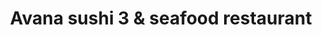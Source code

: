 ---
layout: place
title: Avana sushi 3 & seafood restaurant
permalink: /massachusetts/reading/avana-sushi-3-seafood-restaurant.html
stateAbbr: MA
stateName: Massachusetts
cityName: Reading
seo:
  type: restaurant
  links: https://www.avanasushi3reading.com/
place_id: ChIJBXpbjOcL44kRSET9D7fe_m0
photos:
  - name: >-
      places/ChIJBXpbjOcL44kRSET9D7fe_m0/photos/AeeoHcKNn8iVm9lUovPLoBakzSPV0TUVlLdyveRjfVzQz3Wy3g29Z8uz82rappX9hN5BzYIQhDURnSJyRuTz9Gc92EQmr9zejeuYKHX3zocBugshkE1__EI2ipuN37DYr2-wbfTkyC6U9iSM4F0c1EqRdDX0brg54k0T0AUKmFL_xDxJJjNH8Ipgdp4VmhX_SeDEooPB2yHCSYtqQGPbNRfNpmvbKjeRRwWmM3INmiCHTE5inx8Aj-WEFt9ld7qxZjx8tSCYnNYtA6qGnT_B5SehdVyVihC4bbsK91bmZSksUexC8vB5AHfO97XGcQ3AJLlR11njyqOguc2kiN22HaqQUDcRDCzm8pOjBdtmaf5YjDFVKX_8gzjInFcxwbnPoom-xlex5Qe9BAY9qa86jRvNwPghH0g6HFq1j7ArjpKWyZoCbMmi
    widthPx: 4000
    heightPx: 3000
    authorAttributions:
      - displayName: Vincent Zuo
        uri: https://maps.google.com/maps/contrib/108891967818811688542
        photoUri: >-
          https://lh3.googleusercontent.com/a-/ALV-UjUWVp10RXE9Z6H8JZWXnuHth-jmBajYaScH3MbNe0xXN1zMZsxwmQ=s100-p-k-no-mo
    flagContentUri: >-
      https://www.google.com/local/imagery/report/?cb_client=maps_api_places.places_api&image_key=!1e10!2sCIHM0ogKEICAgIDBqYK9zwE&hl=en-US
    googleMapsUri: >-
      https://www.google.com/maps/place//data=!3m4!1e2!3m2!1sCIHM0ogKEICAgIDBqYK9zwE!2e10!4m2!3m1!1s0x89e30be78c5b7a05:0x6dfedeb70ffd4448
  - name: >-
      places/ChIJBXpbjOcL44kRSET9D7fe_m0/photos/AeeoHcJkSYPD5UY5R79omF3VnPjgFYYApJzqJ4E9joZH8J7Zb8CtKdVdvL1DXpQ3wu9Cmp5YVcfukTA3pank_kwlWc7XSrdVYz_upC2m5suJh-iOsRU9amr0MF4Bl5SImpktcFXh-Z3MC8d_dQBgPryLtyAVbt-UdKp_2jM57bB3p9ePqArksrEISXK9It2ULRRbxry-LFc5uYLWc1IwukH9rcRO9p7mTTbdZDNv0DMouNaUzZBY4qOntVr1CSi_-f-2jv6ZxQ7dzLfdzd8W_TUKL7MCZY38qNifrh5ZTQED0ZSMC7llcyNLqS930_gYpeClhSFekP0wyxvuvdRN2cP3EElNzP5jr5jc4NNgVRbk15qSu1gMUgmA9YFVZSrUL6sZ_e5kKDM-aaD1Wk35X84RPe9fSuJqgpEwnng8eYj1x1e_5w
    widthPx: 1170
    heightPx: 1408
    authorAttributions:
      - displayName: Laine Stockman
        uri: https://maps.google.com/maps/contrib/108245980971765877453
        photoUri: >-
          https://lh3.googleusercontent.com/a-/ALV-UjWuj98Z3p4rJU69KLJ_F6wAKNRA6MV-AApw5FXlRARbDjX2li-f=s100-p-k-no-mo
    flagContentUri: >-
      https://www.google.com/local/imagery/report/?cb_client=maps_api_places.places_api&image_key=!1e10!2sCIHM0ogKEICAgICpkO7pKQ&hl=en-US
    googleMapsUri: >-
      https://www.google.com/maps/place//data=!3m4!1e2!3m2!1sCIHM0ogKEICAgICpkO7pKQ!2e10!4m2!3m1!1s0x89e30be78c5b7a05:0x6dfedeb70ffd4448
address: 589 Main St, Reading, MA 01867, USA
street: 589 Main St
city: Reading
state: MA
zip: '01867'
country: USA
neighborhood: null
latitude: '42.523393'
longitude: '-71.102888'
accessibility_options:
  wheelchairAccessibleParking: true
  wheelchairAccessibleEntrance: true
  wheelchairAccessibleRestroom: true
  wheelchairAccessibleSeating: true
business_status: OPERATIONAL
name: Avana sushi 3 & seafood restaurant
google_maps_links:
  directionsUri: >-
    https://www.google.com/maps/dir//''/data=!4m7!4m6!1m1!4e2!1m2!1m1!1s0x89e30be78c5b7a05:0x6dfedeb70ffd4448!3e0
  placeUri: https://maps.google.com/?cid=7926017272047289416
  writeAReviewUri: >-
    https://www.google.com/maps/place//data=!4m3!3m2!1s0x89e30be78c5b7a05:0x6dfedeb70ffd4448!12e1
  reviewsUri: >-
    https://www.google.com/maps/place//data=!4m4!3m3!1s0x89e30be78c5b7a05:0x6dfedeb70ffd4448!9m1!1b1
  photosUri: >-
    https://www.google.com/maps/place//data=!4m3!3m2!1s0x89e30be78c5b7a05:0x6dfedeb70ffd4448!10e5
primary_type: Japanese Restaurant
opening_hours:
  regular: null
  current: null
secondary_opening_hours:
  regular:
    weekdayDescriptions: null
    type: null
  current:
    weekdayDescriptions: null
    type: null
phone: (351) 201-3148
price_level: PRICE_LEVEL_MODERATE
price_range: $10 &ndash; $20
rating: '4.3'
rating_count: 0
website: https://www.avanasushi3reading.com/
description: >-
  Discover Avana Sushi 3 in Reading, Massachusetts$$$Avana Sushi 3 & Seafood
  Restaurant in Reading, Massachusetts, delivers a relaxed vibe with a focus on
  fresh Japanese dishes that highlight the best of sushi and dumplings. This
  spot stands out for its moderately priced menu, featuring customizable options
  that cater to various tastes, making it a go-to for anyone craving authentic
  flavors in a welcoming atmosphere. Accessibility features like
  wheelchair-friendly entrances and seating add to the convenience, ensuring
  everyone can enjoy a seamless dining experience. With options for delivery and
  takeout, it's an ideal choice for those seeking quality Japanese meals without
  leaving home, appealing to sushi enthusiasts exploring local options in the
  area.
generative_summary: >-
  Discover Avana Sushi 3 in Reading, Massachusetts$$$Avana Sushi 3 & Seafood
  Restaurant in Reading, Massachusetts, delivers a relaxed vibe with a focus on
  fresh Japanese dishes that highlight the best of sushi and dumplings. This
  spot stands out for its moderately priced menu, featuring customizable options
  that cater to various tastes, making it a go-to for anyone craving authentic
  flavors in a welcoming atmosphere. Accessibility features like
  wheelchair-friendly entrances and seating add to the convenience, ensuring
  everyone can enjoy a seamless dining experience. With options for delivery and
  takeout, it's an ideal choice for those seeking quality Japanese meals without
  leaving home, appealing to sushi enthusiasts exploring local options in the
  area.
generative_disclosure: Summarized by AI using the Grok-3-Mini model.
reviews:
  - name: >-
      places/ChIJBXpbjOcL44kRSET9D7fe_m0/reviews/ChdDSUhNMG9nS0VJQ0FnSUNwa083cGlRRRAB
    relativePublishTimeDescription: a year ago
    rating: 5
    text:
      text: >-
        if i could give 6 stars i would! i have been getting sushi from here
        since 2020 and it has been my favorite place ever since. any time me and
        my girlfriend get sushi we always come here! it always tastes super
        fresh, even when we get it delivered. the owners are super nice and the
        prices are always affordable. the maki platter is amazing especially
        since you can customize it and substitute rolls (perfect since we don’t
        like crab 🦀 sushi). Everytime I meet another sushi-lover I have to
        mention avana, and make sure they try this sushi if they haven’t
        already! If you love sushi you have to come here, i promise it will be
        your new favorite place ❤️
      languageCode: en
    originalText:
      text: >-
        if i could give 6 stars i would! i have been getting sushi from here
        since 2020 and it has been my favorite place ever since. any time me and
        my girlfriend get sushi we always come here! it always tastes super
        fresh, even when we get it delivered. the owners are super nice and the
        prices are always affordable. the maki platter is amazing especially
        since you can customize it and substitute rolls (perfect since we don’t
        like crab 🦀 sushi). Everytime I meet another sushi-lover I have to
        mention avana, and make sure they try this sushi if they haven’t
        already! If you love sushi you have to come here, i promise it will be
        your new favorite place ❤️
      languageCode: en
    authorAttribution:
      displayName: Laine Stockman
      uri: https://www.google.com/maps/contrib/108245980971765877453/reviews
      photoUri: >-
        https://lh3.googleusercontent.com/a-/ALV-UjWuj98Z3p4rJU69KLJ_F6wAKNRA6MV-AApw5FXlRARbDjX2li-f=s128-c0x00000000-cc-rp-mo
    publishTime: '2023-07-26T21:15:57.030889Z'
    flagContentUri: >-
      https://www.google.com/local/review/rap/report?postId=ChdDSUhNMG9nS0VJQ0FnSUNwa083cGlRRRAB&d=17924085&t=1
    googleMapsUri: >-
      https://www.google.com/maps/reviews/data=!4m6!14m5!1m4!2m3!1sChdDSUhNMG9nS0VJQ0FnSUNwa083cGlRRRAB!2m1!1s0x89e30be78c5b7a05:0x6dfedeb70ffd4448
  - name: >-
      places/ChIJBXpbjOcL44kRSET9D7fe_m0/reviews/ChdDSUhNMG9nS0VJQ0FnSURObXZ5eWdRRRAB
    relativePublishTimeDescription: 12 months ago
    rating: 5
    text:
      text: >-
        The absolute BEST place for steamed dumplings!  We pick up a couple of
        packs maybe 2 times per week.  They are perfectly steamed, tender pork,
        ground well with seasoning and the wrapping is not super thick. You will
        never be disappointed. And the dumpling sauce is not too salty and has a
        bit of sweetness to it. We love them!! Also, not too pricey and the
        owners are sooo friendly. Love this place ❤️
      languageCode: en
    originalText:
      text: >-
        The absolute BEST place for steamed dumplings!  We pick up a couple of
        packs maybe 2 times per week.  They are perfectly steamed, tender pork,
        ground well with seasoning and the wrapping is not super thick. You will
        never be disappointed. And the dumpling sauce is not too salty and has a
        bit of sweetness to it. We love them!! Also, not too pricey and the
        owners are sooo friendly. Love this place ❤️
      languageCode: en
    authorAttribution:
      displayName: JP
      uri: https://www.google.com/maps/contrib/101645933902469513310/reviews
      photoUri: >-
        https://lh3.googleusercontent.com/a/ACg8ocLSaMbivDMVnWf9yEUirTDkjDBED28ZpC-LiVT5ZsAH-fMGUQ=s128-c0x00000000-cc-rp-mo-ba3
    publishTime: '2024-04-16T15:39:39.797569Z'
    flagContentUri: >-
      https://www.google.com/local/review/rap/report?postId=ChdDSUhNMG9nS0VJQ0FnSURObXZ5eWdRRRAB&d=17924085&t=1
    googleMapsUri: >-
      https://www.google.com/maps/reviews/data=!4m6!14m5!1m4!2m3!1sChdDSUhNMG9nS0VJQ0FnSURObXZ5eWdRRRAB!2m1!1s0x89e30be78c5b7a05:0x6dfedeb70ffd4448
  - name: >-
      places/ChIJBXpbjOcL44kRSET9D7fe_m0/reviews/ChdDSUhNMG9nS0VJQ0FnSUQ1X1BpcnZ3RRAB
    relativePublishTimeDescription: a year ago
    rating: 1
    text:
      text: >-
        Ordered 3 basic sushi rolls on Uber Eats and the latest delivery time
        was 7:50. Lost my first delivery driver because they were still
        “preparing” the order 30 minutes AFTER the latest delivery time. Didn’t
        have the decency to call to let me know they were running behind but had
        the time to disable delivery and pickup orders. Will never try to get
        this place again. If you actually cared about your customers you would
        have the decency to communicate with them.
      languageCode: en
    originalText:
      text: >-
        Ordered 3 basic sushi rolls on Uber Eats and the latest delivery time
        was 7:50. Lost my first delivery driver because they were still
        “preparing” the order 30 minutes AFTER the latest delivery time. Didn’t
        have the decency to call to let me know they were running behind but had
        the time to disable delivery and pickup orders. Will never try to get
        this place again. If you actually cared about your customers you would
        have the decency to communicate with them.
      languageCode: en
    authorAttribution:
      displayName: Ashley Ryan
      uri: https://www.google.com/maps/contrib/116124456687865659840/reviews
      photoUri: >-
        https://lh3.googleusercontent.com/a/ACg8ocI9lGD5c6uLPossTAtmPj3nAWez6GeLwOrsqNf2D7XlrT-fqoU=s128-c0x00000000-cc-rp-mo
    publishTime: '2023-10-21T00:06:57.125159Z'
    flagContentUri: >-
      https://www.google.com/local/review/rap/report?postId=ChdDSUhNMG9nS0VJQ0FnSUQ1X1BpcnZ3RRAB&d=17924085&t=1
    googleMapsUri: >-
      https://www.google.com/maps/reviews/data=!4m6!14m5!1m4!2m3!1sChdDSUhNMG9nS0VJQ0FnSUQ1X1BpcnZ3RRAB!2m1!1s0x89e30be78c5b7a05:0x6dfedeb70ffd4448
  - name: >-
      places/ChIJBXpbjOcL44kRSET9D7fe_m0/reviews/ChZDSUhNMG9nS0VJQ0FnSUNkaHQtYlBREAE
    relativePublishTimeDescription: a year ago
    rating: 4
    text:
      text: >-
        Found the food to be ordinary at best.  Scallop nigiri was covered in
        sauces (which is unnecessary and a sign of not-freshness). The rolls
        were skimpy on fish.  It wasn't bad but certainly not worthy of a return
        visit.
      languageCode: en
    originalText:
      text: >-
        Found the food to be ordinary at best.  Scallop nigiri was covered in
        sauces (which is unnecessary and a sign of not-freshness). The rolls
        were skimpy on fish.  It wasn't bad but certainly not worthy of a return
        visit.
      languageCode: en
    authorAttribution:
      displayName: Matthew
      uri: https://www.google.com/maps/contrib/101262447840076381533/reviews
      photoUri: >-
        https://lh3.googleusercontent.com/a-/ALV-UjWE0DTtM6hrdqsTTZTXdWTZ49HZw-OwwSYKEDCJGBVrJsSz_s5n=s128-c0x00000000-cc-rp-mo-ba3
    publishTime: '2024-02-14T20:54:30.682461Z'
    flagContentUri: >-
      https://www.google.com/local/review/rap/report?postId=ChZDSUhNMG9nS0VJQ0FnSUNkaHQtYlBREAE&d=17924085&t=1
    googleMapsUri: >-
      https://www.google.com/maps/reviews/data=!4m6!14m5!1m4!2m3!1sChZDSUhNMG9nS0VJQ0FnSUNkaHQtYlBREAE!2m1!1s0x89e30be78c5b7a05:0x6dfedeb70ffd4448
  - name: >-
      places/ChIJBXpbjOcL44kRSET9D7fe_m0/reviews/ChZDSUhNMG9nS0VJQ0FnSUNHdnBLZGRnEAE
    relativePublishTimeDescription: 3 years ago
    rating: 3
    text:
      text: >-
        Before last year this place seemed to have a different staff and the
        quality was much better. Rolls have gotten smaller, certain ingredients
        like tofu skin are often missing from rolls, and orders always take
        FOREVER. The past few times I've ordered, it took probably an hour when
        I was told 15-20min for pickup. Always people packed in the restaurant
        waiting for their orders. Unfortunately found another place and don't
        come here anymore.
      languageCode: en
    originalText:
      text: >-
        Before last year this place seemed to have a different staff and the
        quality was much better. Rolls have gotten smaller, certain ingredients
        like tofu skin are often missing from rolls, and orders always take
        FOREVER. The past few times I've ordered, it took probably an hour when
        I was told 15-20min for pickup. Always people packed in the restaurant
        waiting for their orders. Unfortunately found another place and don't
        come here anymore.
      languageCode: en
    authorAttribution:
      displayName: B Walla
      uri: https://www.google.com/maps/contrib/113834775685770331371/reviews
      photoUri: >-
        https://lh3.googleusercontent.com/a/ACg8ocIx7pSBhh0Ols8ZMX6cUpbmk4Eu3RQaOAHeemzzd1o0ctWKZi4=s128-c0x00000000-cc-rp-mo
    publishTime: '2021-10-30T17:30:15.747403Z'
    flagContentUri: >-
      https://www.google.com/local/review/rap/report?postId=ChZDSUhNMG9nS0VJQ0FnSUNHdnBLZGRnEAE&d=17924085&t=1
    googleMapsUri: >-
      https://www.google.com/maps/reviews/data=!4m6!14m5!1m4!2m3!1sChZDSUhNMG9nS0VJQ0FnSUNHdnBLZGRnEAE!2m1!1s0x89e30be78c5b7a05:0x6dfedeb70ffd4448
review_summary: >-
  What Customers Are Saying About the Food and Service$$$Visitors often rave
  about the fresh and flavorful sushi rolls that hit the spot, with many
  highlighting the affordability and tasty dumplings as standout features for a
  casual meal. While some folks appreciate the friendly service and solid value,
  a few have noted occasional delays in orders or inconsistencies in portion
  sizes that could use some tweaking. Overall, the consensus leans positive,
  praising the restaurant's ability to deliver satisfying Japanese-inspired
  dishes that keep people coming back for more. It's clear that for sushi
  lovers, this place offers a reliable option with room for minor improvements
  in timing and preparation. If you're in the mood for something light and
  delicious, it's worth checking out based on the generally upbeat experiences
  shared by diners.
review_disclosure: Summarized by AI using the Grok-3-Mini model.
parking_options:
  freeStreetParking: true
  valetParking: false
payment_options:
  acceptsCreditCards: true
  acceptsDebitCards: true
  acceptsCashOnly: false
  acceptsNfc: true
allow_dogs: null
curbside_pickup: true
delivery: true
dine_in: true
good_for_children: true
good_for_groups: null
good_for_sports: false
live_music: false
menu_for_children: null
outdoor_seating: false
reservable: true
restroom: true
serves_beer: null
serves_breakfast: null
serves_brunch: false
serves_cocktails: null
serves_coffee: null
serves_dinner: true
serves_dessert: true
serves_lunch: true
serves_vegetarian_food: null
serves_wine: null
takeout: true
update_category: pro
places_description: null

---